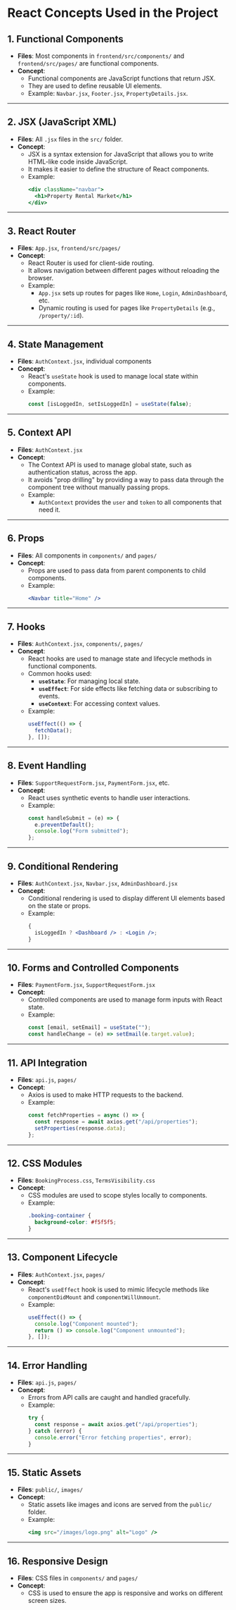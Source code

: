 # React Concepts Used in the Project

## 1. Functional Components

- **Files**: Most components in `frontend/src/components/` and `frontend/src/pages/` are functional components.
- **Concept**:
  - Functional components are JavaScript functions that return JSX.
  - They are used to define reusable UI elements.
  - Example: `Navbar.jsx`, `Footer.jsx`, `PropertyDetails.jsx`.

---

## 2. JSX (JavaScript XML)

- **Files**: All `.jsx` files in the `src/` folder.
- **Concept**:
  - JSX is a syntax extension for JavaScript that allows you to write HTML-like code inside JavaScript.
  - It makes it easier to define the structure of React components.
  - Example:
    ```jsx
    <div className="navbar">
      <h1>Property Rental Market</h1>
    </div>
    ```

---

## 3. React Router

- **Files**: `App.jsx`, `frontend/src/pages/`
- **Concept**:
  - React Router is used for client-side routing.
  - It allows navigation between different pages without reloading the browser.
  - Example:
    - `App.jsx` sets up routes for pages like `Home`, `Login`, `AdminDashboard`, etc.
    - Dynamic routing is used for pages like `PropertyDetails` (e.g., `/property/:id`).

---

## 4. State Management

- **Files**: `AuthContext.jsx`, individual components
- **Concept**:
  - React's `useState` hook is used to manage local state within components.
  - Example:
    ```jsx
    const [isLoggedIn, setIsLoggedIn] = useState(false);
    ```

---

## 5. Context API

- **Files**: `AuthContext.jsx`
- **Concept**:
  - The Context API is used to manage global state, such as authentication status, across the app.
  - It avoids "prop drilling" by providing a way to pass data through the component tree without manually passing props.
  - Example:
    - `AuthContext` provides the `user` and `token` to all components that need it.

---

## 6. Props

- **Files**: All components in `components/` and `pages/`
- **Concept**:
  - Props are used to pass data from parent components to child components.
  - Example:
    ```jsx
    <Navbar title="Home" />
    ```

---

## 7. Hooks

- **Files**: `AuthContext.jsx`, `components/`, `pages/`
- **Concept**:
  - React hooks are used to manage state and lifecycle methods in functional components.
  - Common hooks used:
    - **`useState`**: For managing local state.
    - **`useEffect`**: For side effects like fetching data or subscribing to events.
    - **`useContext`**: For accessing context values.
  - Example:
    ```jsx
    useEffect(() => {
      fetchData();
    }, []);
    ```

---

## 8. Event Handling

- **Files**: `SupportRequestForm.jsx`, `PaymentForm.jsx`, etc.
- **Concept**:
  - React uses synthetic events to handle user interactions.
  - Example:
    ```jsx
    const handleSubmit = (e) => {
      e.preventDefault();
      console.log("Form submitted");
    };
    ```

---

## 9. Conditional Rendering

- **Files**: `AuthContext.jsx`, `Navbar.jsx`, `AdminDashboard.jsx`
- **Concept**:
  - Conditional rendering is used to display different UI elements based on the state or props.
  - Example:
    ```jsx
    {
      isLoggedIn ? <Dashboard /> : <Login />;
    }
    ```

---

## 10. Forms and Controlled Components

- **Files**: `PaymentForm.jsx`, `SupportRequestForm.jsx`
- **Concept**:
  - Controlled components are used to manage form inputs with React state.
  - Example:
    ```jsx
    const [email, setEmail] = useState("");
    const handleChange = (e) => setEmail(e.target.value);
    ```

---

## 11. API Integration

- **Files**: `api.js`, `pages/`
- **Concept**:
  - Axios is used to make HTTP requests to the backend.
  - Example:
    ```jsx
    const fetchProperties = async () => {
      const response = await axios.get("/api/properties");
      setProperties(response.data);
    };
    ```

---

## 12. CSS Modules

- **Files**: `BookingProcess.css`, `TermsVisibility.css`
- **Concept**:
  - CSS modules are used to scope styles locally to components.
  - Example:
    ```css
    .booking-container {
      background-color: #f5f5f5;
    }
    ```

---

## 13. Component Lifecycle

- **Files**: `AuthContext.jsx`, `pages/`
- **Concept**:
  - React's `useEffect` hook is used to mimic lifecycle methods like `componentDidMount` and `componentWillUnmount`.
  - Example:
    ```jsx
    useEffect(() => {
      console.log("Component mounted");
      return () => console.log("Component unmounted");
    }, []);
    ```

---

## 14. Error Handling

- **Files**: `api.js`, `pages/`
- **Concept**:
  - Errors from API calls are caught and handled gracefully.
  - Example:
    ```jsx
    try {
      const response = await axios.get("/api/properties");
    } catch (error) {
      console.error("Error fetching properties", error);
    }
    ```

---

## 15. Static Assets

- **Files**: `public/`, `images/`
- **Concept**:
  - Static assets like images and icons are served from the `public/` folder.
  - Example:
    ```jsx
    <img src="/images/logo.png" alt="Logo" />
    ```

---

## 16. Responsive Design

- **Files**: CSS files in `components/` and `pages/`
- **Concept**:
  - CSS is used to ensure the app is responsive and works on different screen sizes.
